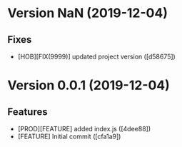 # Version NaN (2019-12-04)

## Fixes
* [HOB][FIX(9999)] updated project version ([d58675])

# Version 0.0.1 (2019-12-04)

## Features
* [PROD][FEATURE] added index.js ([4dee88])
* [FEATURE] Initial commit ([cfa1a9])

